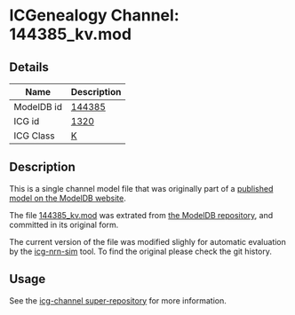 # ICGenealogy Channel: 144385\_kv.mod

## Details

Name | Description
---- | -----------
ModelDB id | [144385](http://senselab.med.yale.edu/ModelDB/ShowModel.cshtml?model=144385)
ICG id | [1320](http://icg.neurotheory.ox.ac.uk/channels/1/1320)
ICG Class | [K](http://icg.neurotheory.ox.ac.uk/channels/1)

## Description

This is a single channel model file that was originally part of a [published model on the ModelDB website](http://senselab.med.yale.edu/mModelDB/ShowModel.cshtml?model=144385).


The file [144385\_kv.mod](144385_kv.mod) was extrated from [the ModelDB repository](http://senselab.med.yale.edu/ModelDB/ShowModel.cshtml?model=144385), and committed in its original form.

The current version of the file was modified slighly for automatic evaluation by the [icg-nrn-sim](https://github.com/icgenealogy/icg-nrn-sim) tool. To find the original please check the git history.


## Usage

See the [icg-channel super-repository](https://github.com/icgenealogy/icg-channels) for more information.